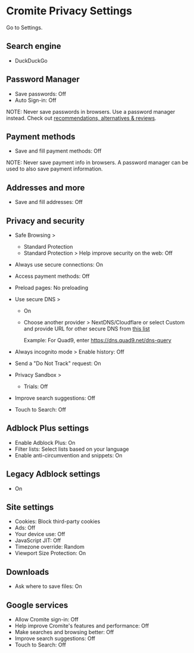 # Cromite Privacy Settings

Go to Settings.



## Search engine
- DuckDuckGo



## Password Manager
- Save passwords: Off
- Auto Sign-in: Off

NOTE: Never save passwords in browsers. Use a password manager instead. Check out [recommendations, alternatives & reviews](https://github.com/StellarSand/privacy-settings#recommendations-alternatives--reviews).



## Payment methods
- Save and fill payment methods: Off

NOTE: Never save payment info in browsers. A password manager can be used to also save payment information.



## Addresses and more
- Save and fill addresses: Off



## Privacy and security
- Safe Browsing >
  - Standard Protection
  - Standard Protection > Help improve security on the web: Off
- Always use secure connections: On
- Access payment methods: Off
- Preload pages: No preloading
- Use secure DNS >
  - On
  - Choose another provider > NextDNS/Cloudflare or select Custom and provide URL for other secure DNS from [this list](https://www.privacyguides.org/dns/)

    Example: For Quad9, enter https://dns.quad9.net/dns-query

- Always incognito mode > Enable history: Off
- Send a "Do Not Track" request: On
- Privacy Sandbox >
  - Trials: Off
- Improve search suggestions: Off
- Touch to Search: Off



## Adblock Plus settings
- Enable Adblock Plus: On
- Filter lists: Select lists based on your language
- Enable anti-circumvention and snippets: On



## Legacy Adblock settings
- On



## Site settings
- Cookies: Block third-party cookies
- Ads: Off
- Your device use: Off
- JavaScript JIT: Off
- Timezone override: Random
- Viewport Size Protection: On



## Downloads
- Ask where to save files: On



## Google services
- Allow Cromite sign-in: Off
- Help improve Cromite's features and performance: Off
- Make searches and browsing better: Off
- Improve search suggestions: Off
- Touch to Search: Off